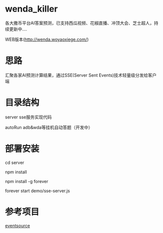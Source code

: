 # wenda_killer

各大撒币平台AI答案预测，已支持西瓜视频、花椒直播、冲顶大会、芝士超人，持续更新中....

WEB版本(http://wenda.woyaoxiege.com/)

# 思路

汇聚各家AI预测计算结果，通过SSE(Server Sent Events)技术轻量级分发给客户端

# 目录结构

server    sse服务实现代码

autoRun   adb&wda等挂机自动答题（开发中）

# 部署安装

cd server

npm install 

npm install -g forever

forever start demo/sse-server.js

# 参考项目
[eventsource](https://github.com/EventSource/eventsource)
